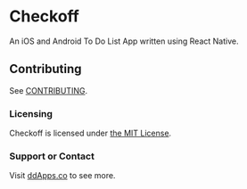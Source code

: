 # Checkoff
An iOS and Android To Do List App written using React Native.

## Contributing
See [CONTRIBUTING](CONTRIBUTING.md).

### Licensing
Checkoff is licensed under [the MIT License](LICENSE).

### Support or Contact
Visit [ddApps.co](http://ddapps.co) to see more.